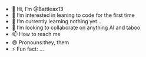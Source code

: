 - 👋 Hi, I’m @Battleax13
- 👀 I’m interested in leaning to code for the first time
- 🌱 I’m currently learning nothing yet...
- 💞️ I’m looking to collaborate on anything AI and taboo
- 📫 How to reach me 
- 😄 Pronouns:they, them
- ⚡ Fun fact: ...

<!---
Battleax13/Battleax13 is a ✨ special ✨ repository because its `README.md` (this file) appears on your GitHub profile.
You can click the Preview link to take a look at your changes.
--->
